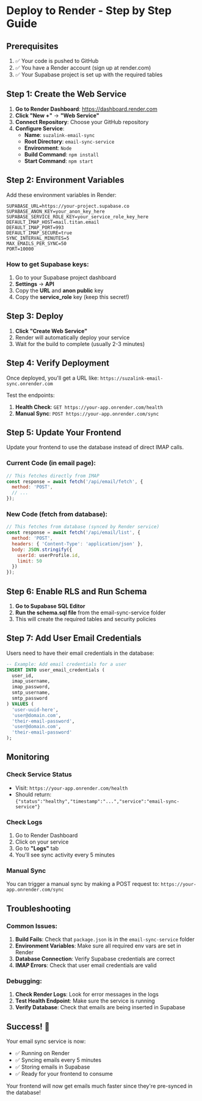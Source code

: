 # Deploy to Render - Step by Step Guide

## Prerequisites

1. ✅ Your code is pushed to GitHub
2. ✅ You have a Render account (sign up at render.com)
3. ✅ Your Supabase project is set up with the required tables

## Step 1: Create the Web Service

1. **Go to Render Dashboard**: https://dashboard.render.com
2. **Click "New +"** → **"Web Service"**
3. **Connect Repository**: Choose your GitHub repository
4. **Configure Service**:
   - **Name**: `suzalink-email-sync`
   - **Root Directory**: `email-sync-service`
   - **Environment**: `Node`
   - **Build Command**: `npm install`
   - **Start Command**: `npm start`

## Step 2: Environment Variables

Add these environment variables in Render:

```
SUPABASE_URL=https://your-project.supabase.co
SUPABASE_ANON_KEY=your_anon_key_here
SUPABASE_SERVICE_ROLE_KEY=your_service_role_key_here
DEFAULT_IMAP_HOST=mail.titan.email
DEFAULT_IMAP_PORT=993
DEFAULT_IMAP_SECURE=true
SYNC_INTERVAL_MINUTES=5
MAX_EMAILS_PER_SYNC=50
PORT=10000
```

### How to get Supabase keys:

1. Go to your Supabase project dashboard
2. **Settings** → **API**
3. Copy the **URL** and **anon public** key
4. Copy the **service_role** key (keep this secret!)

## Step 3: Deploy

1. **Click "Create Web Service"**
2. Render will automatically deploy your service
3. Wait for the build to complete (usually 2-3 minutes)

## Step 4: Verify Deployment

Once deployed, you'll get a URL like: `https://suzalink-email-sync.onrender.com`

Test the endpoints:

1. **Health Check**: `GET https://your-app.onrender.com/health`
2. **Manual Sync**: `POST https://your-app.onrender.com/sync`

## Step 5: Update Your Frontend

Update your frontend to use the database instead of direct IMAP calls.

### Current Code (in email page):
```javascript
// This fetches directly from IMAP
const response = await fetch('/api/email/fetch', {
  method: 'POST',
  // ...
});
```

### New Code (fetch from database):
```javascript
// This fetches from database (synced by Render service)
const response = await fetch('/api/email/list', {
  method: 'POST',
  headers: { 'Content-Type': 'application/json' },
  body: JSON.stringify({
    userId: userProfile.id,
    limit: 50
  })
});
```

## Step 6: Enable RLS and Run Schema

1. **Go to Supabase SQL Editor**
2. **Run the schema.sql file** from the email-sync-service folder
3. This will create the required tables and security policies

## Step 7: Add User Email Credentials

Users need to have their email credentials in the database:

```sql
-- Example: Add email credentials for a user
INSERT INTO user_email_credentials (
  user_id,
  imap_username,
  imap_password,
  smtp_username,
  smtp_password
) VALUES (
  'user-uuid-here',
  'user@domain.com',
  'their-email-password',
  'user@domain.com',
  'their-email-password'
);
```

## Monitoring

### Check Service Status
- Visit: `https://your-app.onrender.com/health`
- Should return: `{"status":"healthy","timestamp":"...","service":"email-sync-service"}`

### Check Logs
1. Go to Render Dashboard
2. Click on your service
3. Go to **"Logs"** tab
4. You'll see sync activity every 5 minutes

### Manual Sync
You can trigger a manual sync by making a POST request to:
`https://your-app.onrender.com/sync`

## Troubleshooting

### Common Issues:

1. **Build Fails**: Check that `package.json` is in the `email-sync-service` folder
2. **Environment Variables**: Make sure all required env vars are set in Render
3. **Database Connection**: Verify Supabase credentials are correct
4. **IMAP Errors**: Check that user email credentials are valid

### Debugging:

1. **Check Render Logs**: Look for error messages in the logs
2. **Test Health Endpoint**: Make sure the service is running
3. **Verify Database**: Check that emails are being inserted in Supabase

## Success! 🎉

Your email sync service is now:
- ✅ Running on Render
- ✅ Syncing emails every 5 minutes
- ✅ Storing emails in Supabase
- ✅ Ready for your frontend to consume

Your frontend will now get emails much faster since they're pre-synced in the database!
